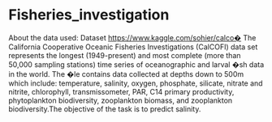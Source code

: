 # Fisheries_investigation


About the data used:
Dataset https://www.kaggle.com/sohier/calco� The California Cooperative Oceanic Fisheries Investigations (CalCOFI) data set represents the longest (1949-present) and most complete (more than 50,000 sampling stations) time series of oceanographic and larval �sh data in the world. The �le contains data collected at depths down to 500m which include: temperature, salinity, oxygen, phosphate, silicate, nitrate and nitrite, chlorophyll, transmissometer, PAR, C14 primary productivity, phytoplankton biodiversity, zooplankton biomass, and zooplankton biodiversity.The objective of the task is to predict salinity.
